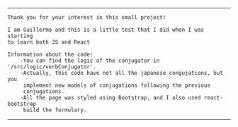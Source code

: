 ______________________________________________________________________________________________


    Thank you for your interest in this small project!

    I am Guillermo and this is a little test that I did when I was starting 
    to learn both JS and React
    
    Information about the code:
        -You can find the logic of the conjugator in '/src/logic/verbConjugator'.
        -Actually, this code have not all the japanese congujations, but you 
         implement new models of conjugations following the previous 
         conjugations.
        -All the page was styled using Bootstrap, and I also used react-bootstrap
         build the formulary.


_____________________________________________________________________________________________
